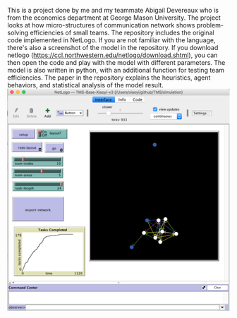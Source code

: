 This is a project done by me and my teammate Abigail Devereaux who is from the economics department at George Mason University. The project looks at how micro-structures of communication network shows problem-solving efficiencies of small teams. The repository includes the original code implemented in NetLogo. If you are not familiar with the language, there's also a screenshot of the model in the repository. If you download netlogo (https://ccl.northwestern.edu/netlogo/download.shtml), you can then open the code and play with the model with different parameters. The model is also written in python, with an additional function for testing team efficiencies. The paper in the repository explains the heuristics, agent behaviors, and statistical analysis of the model result.
![alt text](https://github.com/XiaoyiYuan/TMS/blob/master/Screen%20Shot%202018-02-17%20at%2010.51.03%20PM.png)